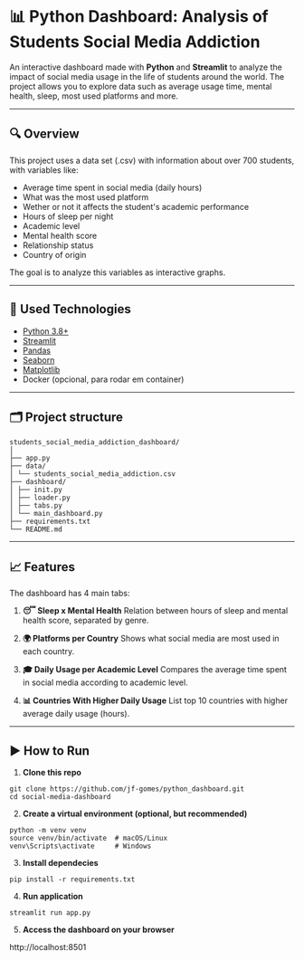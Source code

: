 # 📊 Python Dashboard: Analysis of Students Social Media Addiction

An interactive dashboard made with **Python** and **Streamlit** to analyze the impact of social media usage in the life of students around the world. The project allows you to explore data such as average usage time, mental health, sleep, most used platforms and more.

---

## 🔍 Overview

This project uses a data set (.csv) with information about over 700 students, with variables like:

- Average time spent in social media (daily hours)
- What was the most used platform
- Wether or not it affects the student's academic performance
- Hours of sleep per night
- Academic level
- Mental health score
- Relationship status
- Country of origin

The goal is to analyze this variables as interactive graphs.

---

## 🚀 Used Technologies

- [Python 3.8+](https://www.python.org/)
- [Streamlit](https://streamlit.io/)
- [Pandas](https://pandas.pydata.org/)
- [Seaborn](https://seaborn.pydata.org/)
- [Matplotlib](https://matplotlib.org/)
- Docker (opcional, para rodar em container)

---

## 🗂️ Project structure

```
students_social_media_addiction_dashboard/
│
├── app.py
├── data/
│ └── students_social_media_addiction.csv
├── dashboard/
│ ├── init.py
│ ├── loader.py
│ ├── tabs.py
│ └── main_dashboard.py
├── requirements.txt
└── README.md
```

---

## 📈 Features

The dashboard has 4 main tabs:

1. **😴 Sleep x Mental Health**
   Relation between hours of sleep and mental health score, separated by genre.

2. **🌍 Platforms per Country**
   Shows what social media are most used in each country.

3. **🎓 Daily Usage per Academic Level**
   Compares the average time spent in social media according to academic level.

4. **📊 Countries With Higher Daily Usage**
   List top 10 countries with higher average daily usage (hours).

---

## ▶️ How to Run

1. **Clone this repo**

```
git clone https://github.com/jf-gomes/python_dashboard.git
cd social-media-dashboard
```

2. **Create a virtual environment (optional, but recommended)**

```
python -m venv venv
source venv/bin/activate  # macOS/Linux
venv\Scripts\activate     # Windows
```

3. **Install dependecies**

```
pip install -r requirements.txt
```

4. **Run application**

```
streamlit run app.py
```

5. **Access the dashboard on your browser**

http://localhost:8501

